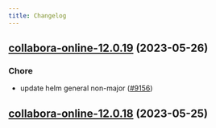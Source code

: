 ```yaml
---
title: Changelog
---
```


## [collabora-online-12.0.19](https://github.com/truecharts/charts/compare/collabora-online-12.0.18...collabora-online-12.0.19) (2023-05-26)

### Chore

- update helm general non-major ([#9156](https://github.com/truecharts/charts/issues/9156))

## [collabora-online-12.0.18](https://github.com/truecharts/charts/compare/collabora-online-15.0.0...collabora-online-12.0.18) (2023-05-25)
